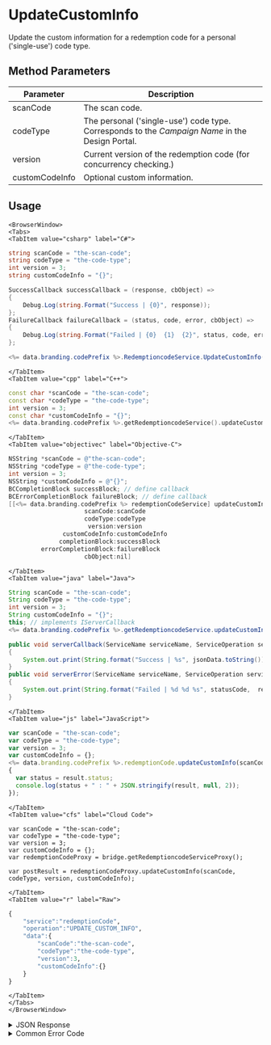 # UpdateCustomInfo
Update the custom information for a redemption code for a personal ('single-use') code type.

<PartialServop service_name="redemptionCode" operation_name="UPDATE_CUSTOM_INFO" />

## Method Parameters
Parameter | Description
--------- | -----------
scanCode | The scan code.
codeType | The personal ('single-use') code type. Corresponds to the _Campaign Name_ in the Design Portal.
version | Current version of the redemption code (for concurrency checking.)
customCodeInfo | Optional custom information.

## Usage

```mdx-code-block
<BrowserWindow>
<Tabs>
<TabItem value="csharp" label="C#">
```

```csharp
string scanCode = "the-scan-code";
string codeType = "the-code-type";
int version = 3;
string customCodeInfo = "{}";

SuccessCallback successCallback = (response, cbObject) =>
{
    Debug.Log(string.Format("Success | {0}", response));
};
FailureCallback failureCallback = (status, code, error, cbObject) =>
{
    Debug.Log(string.Format("Failed | {0}  {1}  {2}", status, code, error));
};

<%= data.branding.codePrefix %>.RedemptioncodeService.UpdateCustomInfo(scanCode, codeType, version, customCodeInfo, successCallback, failureCallback);
```

```mdx-code-block
</TabItem>
<TabItem value="cpp" label="C++">
```

```cpp
const char *scanCode = "the-scan-code";
const char *codeType = "the-code-type";
int version = 3;
const char *customCodeInfo = "{}";
<%= data.branding.codePrefix %>.getRedemptioncodeService().updateCustomInfo(scanCode, codeType, version, customCodeInfo, this);
```

```mdx-code-block
</TabItem>
<TabItem value="objectivec" label="Objective-C">
```

```objectivec
NSString *scanCode = @"the-scan-code";
NSString *codeType = @"the-code-type";
int version = 3;
NSString *customCodeInfo = @"{}";
BCCompletionBlock successBlock; // define callback
BCErrorCompletionBlock failureBlock; // define callback
[[<%= data.branding.codePrefix %> redemptionCodeService] updateCustomInfo:
                     scanCode:scanCode
                     codeType:codeType
                      version:version
               customCodeInfo:customCodeInfo
              completionBlock:successBlock
         errorCompletionBlock:failureBlock
                     cbObject:nil]
```

```mdx-code-block
</TabItem>
<TabItem value="java" label="Java">
```

```java
String scanCode = "the-scan-code";
String codeType = "the-code-type";
int version = 3;
String customCodeInfo = "{}";
this; // implements IServerCallback
<%= data.branding.codePrefix %>.getRedemptioncodeService.updateCustomInfo(scanCode, codeType, version, customCodeInfo, this);

public void serverCallback(ServiceName serviceName, ServiceOperation serviceOperation, JSONObject jsonData)
{
    System.out.print(String.format("Success | %s", jsonData.toString()));
}
public void serverError(ServiceName serviceName, ServiceOperation serviceOperation, int statusCode, int reasonCode, String jsonError)
{
    System.out.print(String.format("Failed | %d %d %s", statusCode,  reasonCode, jsonError.toString()));
}

```

```mdx-code-block
</TabItem>
<TabItem value="js" label="JavaScript">
```

```javascript
var scanCode = "the-scan-code";
var codeType = "the-code-type";
var version = 3;
var customCodeInfo = {};
<%= data.branding.codePrefix %>.redemptionCode.updateCustomInfo(scanCode, codeType, version, customCodeInfo, result =>
{
  var status = result.status;
  console.log(status + " : " + JSON.stringify(result, null, 2));
});
```

```mdx-code-block
</TabItem>
<TabItem value="cfs" label="Cloud Code">
```

```cfscript
var scanCode = "the-scan-code";
var codeType = "the-code-type";
var version = 3;
var customCodeInfo = {};
var redemptionCodeProxy = bridge.getRedemptioncodeServiceProxy();

var postResult = redemptionCodeProxy.updateCustomInfo(scanCode, codeType, version, customCodeInfo);
```

```mdx-code-block
</TabItem>
<TabItem value="r" label="Raw">
```

```r
{
    "service":"redemptionCode",
    "operation":"UPDATE_CUSTOM_INFO",
    "data":{
        "scanCode":"the-scan-code",
        "codeType":"the-code-type",
        "version":3,
        "customCodeInfo":{}
    }
}
```

```mdx-code-block
</TabItem>
</Tabs>
</BrowserWindow>
```
<details>
<summary>JSON Response</summary>

```json
{
  "data": {
    "gameId": "23782",
    "scanCode": "hif4x-xgxgb-p7hei-x2jqy-jzrrk",
    "codeType": "ct",
    "redemptionCodeId": "1e73d56d-f043-4875-a347-1f06003bc7fd",
    "version": 2,
    "codeState": "Invalidated",
    "customCodeInfo": {
      "new_key": "new_value"
    },
    "customRedemptionInfo": {},
    "redeemedByProfileId": null,
    "redeemedByProfileName": null,
    "invalidationReason": "Redemption code no longer valid.",
    "createdAt": 1655498615494,
    "activatedAt": 1655498615494,
    "redeemedAt": null,
    "invalidatedAt": 1655499571944,
    "updatedAt": 1655498615494
  },
  "status": 200
}
```
</details>

<details>
<summary>Common Error Code</summary>

### Status Codes
Code | Name | Description
---- | ---- | -----------
40395 | REDEMPTION_CODE_NOT_FOUND | The specified code was not found
40396 | REDEMPTION_CODE_VERSION_MISMATCH | Version mismatch
40399 | REDEMPTION_CODE_TYPE_NOT_FOUND | The specified code type was not found
40753 | REDEMPTION_CODE_TYPE_DISABLED | Invalid code. Redemption code type has been disabled
40755 | REDEMPTION_CODE_TYPE_MISMATCH | Redemption code's code type does not match specified code type

</details>

